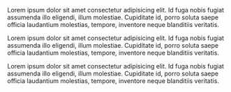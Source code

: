 Lorem ipsum dolor sit amet consectetur adipisicing elit. Id fuga nobis
fugiat assumenda illo eligendi, illum molestiae. Cupiditate id, porro
soluta saepe officia laudantium molestias, tempore, inventore neque
blanditiis veritatis.

Lorem ipsum dolor sit amet consectetur adipisicing elit. Id fuga nobis
fugiat assumenda illo eligendi, illum molestiae. Cupiditate id, porro
soluta saepe officia laudantium molestias, tempore, inventore neque
blanditiis veritatis.

Lorem ipsum dolor sit amet consectetur adipisicing elit. Id fuga nobis
fugiat assumenda illo eligendi, illum molestiae. Cupiditate id, porro
soluta saepe officia laudantium molestias, tempore, inventore neque
blanditiis veritatis.
